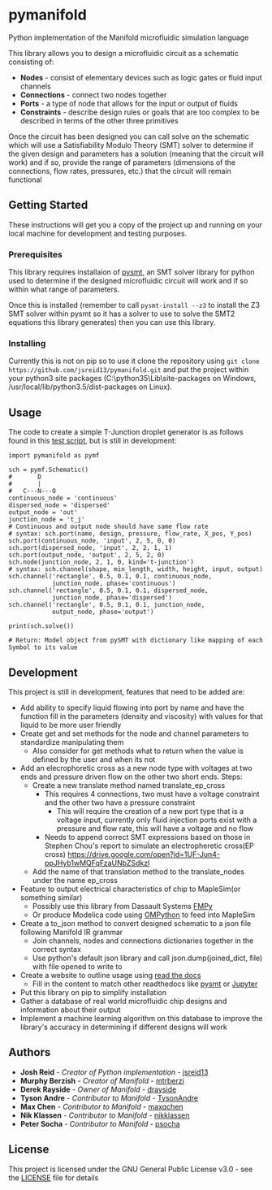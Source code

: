 # pymanifold
Python implementation of the Manifold microfluidic simulation language

This library allows you to design a microfluidic circuit as a schematic consisting of:

* **Nodes** - consist of elementary devices such as logic gates or fluid input channels
* **Connections** - connect two nodes together
* **Ports** - a type of node that allows for the input or output of fluids
* **Constraints** - describe design rules or goals that are too complex to be described
in terms of the other three primitives

Once the circuit has been designed you can call solve on the schematic which will use
a Satisfiability Modulo Theory (SMT) solver to determine if the given design and
parameters has a solution (meaning that the circuit will work) and if so, provide
the range of parameters (dimensions of the connections, flow rates, pressures, etc.)
that the circuit will remain functional

## Getting Started

These instructions will get you a copy of the project up and running on your local
machine for development and testing purposes.

### Prerequisites

This library requires installaion of [pysmt](https://github.com/pysmt/pysmt), an SMT
solver library for python used to determine if the designed microfluidic circuit will
work and if so within what range of parameters.

Once this is installed (remember to call ``` pysmt-install --z3 ``` to install the
Z3 SMT solver within pysmt so it has a solver to use to solve the SMT2 equations this
library generates) then you can use this library.

### Installing

Currently this is not on pip so to use it clone the repository using ```
git clone https://github.com/jsreid13/pymanifold.git ``` and put the project within
your python3 site packages (C:\\python35\Lib\site-packages on Windows, 
/usr/local/lib/python3.5/dist-packages on Linux).

## Usage

The code to create a simple T-Junction droplet generator is as follows found in this
[test script](src/test.py), but is still in development:

```
import pymanifold as pymf

sch = pymf.Schematic()
#       D
#       |
#   C---N---O
continuous_node = 'continuous'
dispersed_node = 'dispersed'
output_node = 'out'
junction_node = 't_j'
# Continuous and output node should have same flow rate
# syntax: sch.port(name, design, pressure, flow_rate, X_pos, Y_pos)
sch.port(continuous_node, 'input', 2, 5, 0, 0)
sch.port(dispersed_node, 'input', 2, 2, 1, 1)
sch.port(output_node, 'output', 2, 5, 2, 0)
sch.node(junction_node, 2, 1, 0, kind='t-junction')
# syntax: sch.channel(shape, min_length, width, height, input, output)
sch.channel('rectangle', 0.5, 0.1, 0.1, continuous_node,
            junction_node, phase='continuous')
sch.channel('rectangle', 0.5, 0.1, 0.1, dispersed_node,
            junction_node, phase='dispersed')
sch.channel('rectangle', 0.5, 0.1, 0.1, junction_node,
            output_node, phase='output')

print(sch.solve())

# Return: Model object from pySMT with dictionary like mapping of each Symbol to its value
```

## Development

This project is still in development, features that need to be added are:

* Add ability to specify liquid flowing into port by name and have the function fill in the
  parameters (density and viscosity) with values for that liquid to be more user friendly
* Create get and set methods for the node and channel parameters to standardize manipulating them
  * Also consider for get methods what to return when the value is defined by the user and when its not
* Add an elecrophoretic cross as a new node type with voltages at two ends and pressure driven flow on
the other two short ends. Steps:
  * Create a new translate method named translate_ep_cross
    * This requires 4 connections, two must have a voltage constraint and the other two have a pressure
	constraint
	  * This will require the creation of a new port type that is a voltage input, currently only
	  fluid injection ports exist with a pressure and flow rate, this will have a voltage and no flow
	* Needs to append correct SMT expressions based on those in Stephen Chou's report to simulate an
	electropheretic cross(EP cross) https://drive.google.com/open?id=1UF-Jun4-ppJHyb1wMQFqFzaUNbZSdkzl
  * Add the name of that translation method to the translate_nodes under the name ep_cross
* Feature to output electrical characteristics of chip to MapleSim(or something similar)
  * Possibly use this library from Dassault Systems [FMPy](https://github.com/CATIA-Systems/FMPy)
  * Or produce Modelica code using [OMPython](https://github.com/OpenModelica/OMPython) 
  to feed into MapleSim
* Create a to_json method to convert designed schematic to a json file following Manifold IR grammar
  * Join channels, nodes and connections dictionaries together in the correct syntax
  * Use python's default json library and call json.dump(joined_dict, file) with file opened to
  write to
* Create a website to outline usage using [read the docs](https://readthedocs.org/)
  * Fill in the content to match other readthedocs like [pysmt](http://pysmt.readthedocs.io)
  or [Jupyter](http://jupyter.readthedocs.io)
* Put this library on pip to simplify installation
* Gather a database of real world microfluidic chip designs and information about their output
* Implement a machine learning algorithm on this database to improve the library's accuracy in
determining if different designs will work

## Authors

* **Josh Reid** - *Creator of Python implementation* - [jsreid13](https://github.com/jsreid13)
* **Murphy Berzish** - *Creator of Manifold* - [mtrberzi](https://github.com/mtrberzi)
* **Derek Rayside** - *Owner of Manifold* - [drayside](https://github.com/drayside)
* **Tyson Andre** - *Contributor to Manifold* - [TysonAndre](https://github.com/TysonAndre)
* **Max Chen** - *Contributor to Manifold* - [maxqchen](https://github.com/maxqchen)
* **Nik Klassen** - *Contributor to Manifold* - [nikklassen](https://github.com/nikklassen)
* **Peter Socha** - *Contributor to Manifold* - [psocha](https://github.com/psocha)

## License

This project is licensed under the GNU General Public License v3.0 - see the
[LICENSE](LICENSE) file for details
